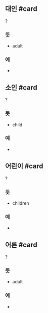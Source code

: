 ## 대인 #card
?
### 뜻
- adult
### 예
-
<!--SR:!2024-09-05,2,230-->

## 소인 #card
?
### 뜻
- child
### 예
-
<!--SR:!2024-08-09,3,268-->

## 어린이 #card
?
### 뜻
- children
### 예
-
<!--SR:!2024-08-10,4,272-->

## 어른 #card
?
### 뜻
- adult
### 예
-
<!--SR:!2024-08-10,4,270-->

